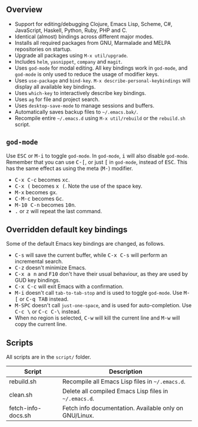 ## Overview

* Support for editing/debugging Clojure, Emacs Lisp, Scheme, C#, JavaScript, Haskell, Python, Ruby, PHP and C.
* Identical (almost) bindings across different major modes.
* Installs all required packages from GNU, Marmalade and MELPA repositories on startup.
* Upgrade all packages using `M-x util/upgrade`.
* Includes `helm`, `yasnippet`, `company` and `magit`.
* Uses `god-mode` for modal editing. All key bindings work in `god-mode`, and `god-mode` is only used to reduce the usage of modifier keys.
* Uses `use-package` and `bind-key`. `M-x describe-personal-keybindings` will display all available key bindings.
* Uses `which-key` to interactively describe key bindings.
* Uses `ag` for file and project search.
* Uses `desktop-save-mode` to manage sessions and buffers.
* Automatically saves backup files to `~/.emacs.bak/`.
* Recompile entire `~/.emacs.d` using `M-x util/rebuild` or the `rebuild.sh` script.

## `god-mode`

Use <kbd>ESC</kbd> or <kbd>M-i</kbd> to toggle `god-mode`.
In `god-mode`, <kbd>i</kbd> will also disable `god-mode`.
Remember that you can use <kbd>C-[</kbd>, or just <kbd>[</kbd> in `god-mode`, instead of <kbd>ESC</kbd>.
This has the same effect as using the meta (<kbd>M-</kbd>) modifier.

* <kbd>C-x C-c</kbd> becomes <kbd>xc</kbd>.
* <kbd>C-x (</kbd> becomes <kbd>x (</kbd>. Note the use of the space key.
* <kbd>M-x</kbd> becomes <kbd>gx</kbd>.
* <kbd>C-M-c</kbd> becomes <kbd>Gc</kbd>.
* <kbd>M-10 C-n</kbd> becomes <kbd>10n</kbd>.
* <kbd>.</kbd> or <kbd>z</kbd> will repeat the last command.

## Overridden default key bindings

Some of the default Emacs key bindings are changed, as follows.

* <kbd>C-s</kbd> will save the current buffer, while <kbd>C-x C-s</kbd> will perform an incremental search.
* <kbd>C-z</kbd> doesn't minimize Emacs.
* <kbd>C-x a n</kbd> and <kbd>F10</kbd> don't have their usual behaviour, as they are used by GUD key bindings.
* <kbd>C-x C-c</kbd> will exit Emacs with a confirmation.
* <kbd>M-i</kbd> doesn't call `tab-to-tab-stop` and is used to toggle `god-mode`. Use <kbd>M-[</kbd> or <kbd>C-q TAB</kbd> instead.
* <kbd>M-SPC</kbd> doesn't call `just-one-space`, and is used for auto-completion. Use <kbd>C-c \\</kbd> or <kbd>C-c C-\\</kbd> instead.
* When no region is selected, <kbd>C-w</kbd> will kill the current line and <kbd>M-w</kbd> will copy the current line.

## Scripts

All scripts are in the `script/` folder.

| Script             | Description                                                                                 |
| ------------------ | ------------------------------------------------------------------------------------------- |
| rebuild.sh         | Recompile all Emacs Lisp files in `~/.emacs.d`.                                             |
| clean.sh           | Delete all compiled Emacs Lisp files in `~/.emacs.d`.                                       |
| fetch-info-docs.sh | Fetch info documentation. Available only on GNU/Linux.                                      |
